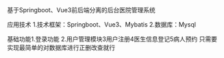 
基于Springboot、Vue3前后端分离的后台医院管理系统

应用技术 1.技术框架：Springboot、Vue3、Mybatis 2.数据库：Mysql

基础功能1.登录功能 2.用户管理模块3用户注册4医生信息登记5病人预约
只需要实现最简单的对数据库进行正删改查就行
